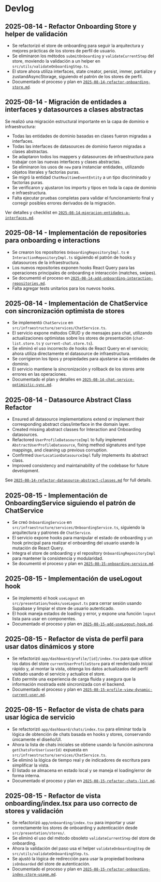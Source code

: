 # Devlog

## 2025-08-14 - Refactor Onboarding Store y helper de validación

- Se refactorizó el store de onboarding para seguir la arquitectura y mejores prácticas de los stores de perfil de usuario.
- Se eliminaron los métodos `submitOnboarding` y `validateCurrentStep` del store, moviendo la validación a un helper en `src/utils/validateOnboardingStep.ts`.
- El store ahora utiliza interfaces, state creator, persist, immer, partialize y zustandAsyncStorage, siguiendo el patrón de los stores de perfil.
- Documentado el proceso y plan en [`2025-08-14-refactor-onboarding-store.md`](./2025-08-14-refactor-onboarding-store.md).

## 2025-08-14 - Migración de entidades a interfaces y datasources a clases abstractas

Se realizó una migración estructural importante en la capa de dominio e infraestructura:

- Todas las entidades de dominio basadas en clases fueron migradas a interfaces.
- Todas las interfaces de datasources de dominio fueron migradas a clases abstractas.
- Se adaptaron todos los mappers y datasources de infraestructura para trabajar con las nuevas interfaces y clases abstractas.
- Se eliminaron los usos de `new` para instanciar entidades, utilizando objetos literales y factorías puras.
- Se migró la entidad `ChatRealtimeEventEntity` a un tipo discriminado y factorías puras.
- Se verificaron y ajustaron los imports y tipos en toda la capa de dominio e infraestructura.
- Falta ejecutar pruebas completas para validar el funcionamiento final y corregir posibles errores derivados de la migración.

Ver detalles y checklist en [`2025-08-14-migracion-entidades-a-interfaces.md`](./2025-08-14-migracion-entidades-a-interfaces.md).

## 2025-08-14 - Implementación de repositories para onboarding e interactions

- Se crearon los repositories `OnboardingRepositoryImpl.ts` e `InteractionRepositoryImpl.ts` siguiendo el patrón de hooks y datasources de la infraestructura.
- Los nuevos repositories exponen hooks React Query para las operaciones principales de onboarding e interacción (matches, swipes).
- Se documentó el proceso en [`2025-08-14-add-onboarding-interaction-repositories.md`](./2025-08-14-add-onboarding-interaction-repositories.md).
- Falta agregar tests unitarios para los nuevos hooks.

## 2025-08-14 - Implementación de ChatService con sincronización optimista de stores

- Se implementó `ChatService` en `src/infraestructure/services/ChatService.ts`.
- El servicio expone métodos CRUD y de mensajes para chat, utilizando actualizaciones optimistas sobre los stores de presentación (`chat-list.store.ts` y `current-chat.store.ts`).
- Se eliminó el uso incorrecto de hooks de React Query en el servicio; ahora utiliza directamente el datasource de infraestructura.
- Se corrigieron los tipos y propiedades para ajustarse a las entidades de dominio.
- El servicio mantiene la sincronización y rollback de los stores ante errores en las operaciones.
- Documentado el plan y detalles en [`2025-08-14-chat-service-optimistic-sync.md`](./2025-08-14-chat-service-optimistic-sync.md).

## 2025-08-14 - Datasource Abstract Class Refactor

- Ensured all datasource implementations extend or implement their corresponding abstract class/interface in the domain layer.
- Created missing abstract classes for Interaction and Onboarding datasources.
- Refactored `UserProfileDatasourceImpl` to fully implement `AbstractUserProfileDatasource`, fixing method signatures and type mappings, and cleaning up previous corruption.
- Confirmed `UserLocationDatasourceImpl` fully implements its abstract class.
- Improved consistency and maintainability of the codebase for future development.

See [`2025-08-14-refactor-datasource-abstract-classes.md`](2025-08-14-refactor-datasource-abstract-classes.md) for full details.

## 2025-08-15 - Implementación de OnboardingService siguiendo el patrón de ChatService

- Se creó `OnboardingService` en `src/infraestructure/services/OnboardingService.ts`, siguiendo la arquitectura y patrones de `ChatService`.
- El servicio expone hooks para manipular el estado de onboarding y un hook principal para realizar el onboarding del usuario usando la mutación de React Query.
- Integra el store de onboarding y el repository `OnboardingRepositoryImpl` para mantener la consistencia y modularidad.
- Se documentó el proceso y plan en [`2025-08-15-onboarding-service.md`](./2025-08-15-onboarding-service.md).

## 2025-08-15 - Implementación de useLogout hook

- Se implementó el hook `useLogout` en `src/presentation/hooks/useLogout.ts` para cerrar sesión usando Supabase y limpiar el store de usuario autenticado.
- El hook maneja estados de loading y error, y expone una función `logout` lista para usar en componentes.
- Documentado el proceso y plan en [`2025-08-15-add-useLogout-hook.md`](./2025-08-15-add-useLogout-hook.md).

## 2025-08-15 - Refactor de vista de perfil para usar datos dinámicos y store

- Se refactorizó `app/dashboard/profile/[id]/index.tsx` para que utilice los datos del store `currentUserProfileStore` para el renderizado inicial rápido y, al montar la vista, obtenga los datos actualizados del perfil visitado usando el servicio y actualice el store.
- Esto permite una experiencia de carga fluida y asegura que la información mostrada esté sincronizada con el backend.
- Documentado el proceso y plan en [`2025-08-15-profile-view-dynamic-current-user.md`](./2025-08-15-profile-view-dynamic-current-user.md).

## 2025-08-15 - Refactor de vista de chats para usar lógica de servicio

- Se refactorizó `app/dashboard/chats/index.tsx` para eliminar toda la lógica de obtención de chats basada en hooks y stores, conservando únicamente el diseño/UI.
- Ahora la lista de chats iniciales se obtiene usando la función asíncrona `getChatsForUser(userId)` expuesta en `src/infraestructure/services/ChatService.ts`.
- Se eliminó la lógica de tiempo real y de indicadores de escritura para simplificar la vista.
- El listado se almacena en estado local y se maneja el loading/error de forma interna.
- Documentado el proceso y plan en [`2025-08-15-refactor-chats-list.md`](./2025-08-15-refactor-chats-list.md).

## 2025-08-15 - Refactor de vista onboarding/index.tsx para uso correcto de stores y validación

- Se refactorizó `app/onboarding/index.tsx` para importar y usar correctamente los stores de onboarding y autenticación desde `src/presentation/stores/`.
- Se eliminó el uso del método obsoleto `validateCurrentStep` del store de onboarding.
- Ahora la validación del paso usa el helper `validateOnboardingStep` de `src/utils/validateOnboardingStep.ts`.
- Se ajustó la lógica de redirección para usar la propiedad booleana `isOnboarded` del store de autenticación.
- Documentado el proceso y plan en [`2025-08-15-refactor-onboarding-index-store-usage.md`](./2025-08-15-refactor-onboarding-index-store-usage.md).
